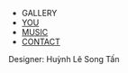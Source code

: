 <html lang="en">
<head>
    <meta charset="UTF-8">
    <title>Le Nguyen Thuy Truc</title>
    <link rel="stylesheet" href="style.css">
</head>
<body>
    <section class="menubar">
        <ul>
            <div>
                <li><a id="gallery" >GALLERY</a></li>
            </div>
            <div>
                <li><a href="you/index.html">YOU</a></li>
            </div>
            <div>
                <li><a href="you/Music/index.html">MUSIC</a></li>    
            </div>
            <div>
                <li><a href="https://www.facebook.com/huynhlesongtan2707">CONTACT</a></li>
            </div>
        </ul>
    </section>
    <span id="picture" class="hexagon">
        <div><img src="images/123.jpg" alt=""></div>
        <div><img src="images/234.jpg" alt=""></div>  
        <div><img src="images/345.jpg" alt=""></div>
        <div><img src="images/456.jpg" alt=""></div>
        <div><img src="images/567.jpg" alt=""></div>
        <div><img src="images/678.jpg" alt=""></div>
        <div><img src="images/789.jpg" alt=""></div>
        <div><img src="images/890.jpg" alt=""></div>
        <div><img src="images/910.jpg" alt=""></div>
    </span>
    <footer>Designer: Huỳnh Lê Song Tấn</footer>
</body>
</html>
